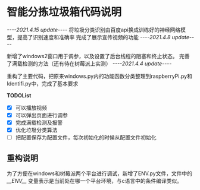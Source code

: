 # 智能分拣垃圾箱代码说明

*----2021.4.15 update----*
将垃圾分类识别由百度api换成训练好的神经网络模型，提高了识别速度和准确率
完成了展示宣传视频的功能
*----2021.4.8 update----*

新增了windows2窗口用于调参，以及设置了后台线程的阻塞和终止状态。
完善了满载检测的方法（还有待在树莓派上实测）
*----2021.4.4 update----*

重构了主要代码，把原来windows.py内的功能函数分类整理到raspberryPi.py和Identifi.py中，完成了基本要求


**TODOList**

- [x] 可以播放视频
- [x] 可以弹出页面进行调参
- [x] 完成满载检测及报警
- [x] 优化垃圾分类算法
- [ ] 把配置保存为配置文件，每次初始化的时候从配置文件初始化

## 重构说明

为了方便在windows和树莓派两个平台进行调试，新增了ENV.py文件，文件中的 *\_\_ENV\_\_* 变量表示是当前处在哪一个平台环境，与c语言中的条件编译类似。


